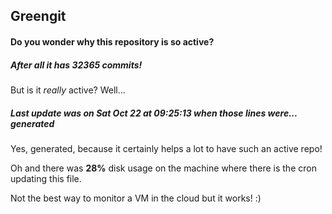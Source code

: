 ## Greengit

#### Do you wonder why this repository is so active?

##### After all it has 32365 commits!

But is it *really* active? Well...

##### Last update was on Sat Oct 22 at 09:25:13 when those lines were... generated

Yes, generated, because it certainly helps a lot to have such an active repo!

Oh and there was **28%** disk usage on the machine
where there is the cron updating this file.

Not the best way to monitor a VM in the cloud but it works! :)
